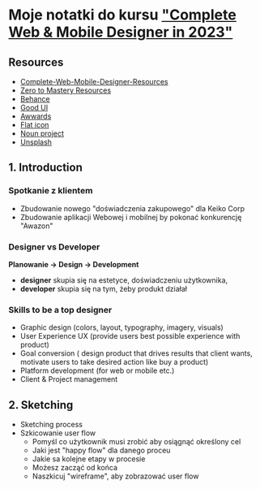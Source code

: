 # Moje notatki do kursu ["Complete Web & Mobile Designer in 2023"](https://www.udemy.com/course/complete-web-designer-mobile-designer-zero-to-mastery/)

## Resources

- [Complete-Web-Mobile-Designer-Resources](https://danielschifano.notion.site/Complete-Web-Mobile-Designer-Resources-d1d9b6868a7746ffb3b6f02703ac7724)
- [Zero to Mastery Resources](https://zerotomastery.io/resources/)
- [Behance](https://www.behance.net/)
- [Good UI](https://goodui.org/)
- [Awwards](https://www.awwwards.com/)
- [Flat icon](https://www.flaticon.com/)
- [Noun project](https://thenounproject.com/)
- [Unsplash](https://unsplash.com/)

## 1. Introduction

### Spotkanie z klientem

- Zbudowanie nowego "doświadczenia zakupowego" dla Keiko Corp
- Zbudowanie aplikacji Webowej i mobilnej by pokonać konkurencję "Awazon"

### Designer vs Developer

**Planowanie -> Design -> Development**

- **designer** skupia się na estetyce, doświadczeniu użytkownika,
- **developer** skupia się na tym, żeby produkt działał

### Skills to be a top designer

- Graphic design (colors, layout, typography, imagery, visuals)
- User Experience UX (provide users best possible experience with product)
- Goal conversion ( design product that drives results that client wants, motivate users to take desired action like buy a product)
- Platform development (for web or mobile etc.)
- Client & Project management

## 2. Sketching

- Sketching process
- Szkicowanie user flow
  - Pomyśl co użytkownik musi zrobić aby osiągnąć określony cel
  - Jaki jest "happy flow" dla danego proceu
  - Jakie sa kolejne etapy w procesie
  - Możesz zacząć od końca
  - Naszkicuj "wireframe", aby zobrazować user flow
